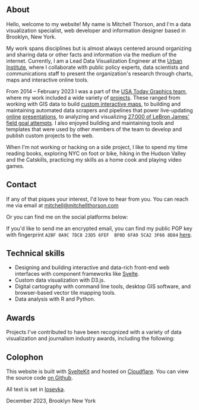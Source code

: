 <script>
  import social from "$data/social.yml";
  import SocialBox from "$components/SocialBox/SocialBox.svelte";
  import AwardTable from "$components/AwardTable/AwardTable.svelte";
  import awards from "$data/awards.yml";
  
  function cleanAward(rawAward) {
    return {
      award: rawAward.award,
      link: rawAward.award_link,
      year: rawAward.year,
    }
  }
  
  const cleanAwards = awards.map(cleanAward);
</script>


## About

Hello, welcome to my website! My name is Mitchell Thorson, and I'm a data visualization specialist, web developer and information designer based in Brooklyn, New York. 

My work spans disciplines but is almost always centered around organizing and sharing data or other facts and information via the medium of the internet. Currently, I am a Lead Data Visualization Engineer at the <a href="https://www.urban.org" target="_blank">Urban Institute</a>, where I collaborate with public policy experts, data scientists and communications staff to present the organization's research through charts, maps and interactive online tools.

From 2014 – February 2023 I was a part of the <a href="https://www.usatoday.com/graphics" target="_blank">USA Today Graphics team</a>, where my work included a wide variety of [projects](https://www.usatoday.com/staff/2646778001/mitchell-thorson/). These ranged from working with GIS data to build <a href="https://www.tennessean.com/pages/interactives/news/graphics/march-2020-tornado-path-nashville-cookeville-putnam-tennessee/" target="_blank">custom interactive maps</a>, to building and maintaining automated data scrapers and pipelines that power live-updating <a href="https://www.usatoday.com/in-depth/graphics/2020/03/10/us-coronavirus-map-tracking-united-states-outbreak/4945223002/" target="_blank">online</a> <a href="https://www.usatoday.com/in-depth/graphics/2022/08/18/mass-killings-database-us-events-since-2006/9705311002/" target="_blank">presentations</a>, to analyzing and visualizing <a href="https://www.usatoday.com/in-depth/graphics/2023/02/08/lebron-james-career/11018976002/" target="_blank">27,000 of LeBron James' field goal attempts</a>. I also enjoyed building and maintaining tools and templates that were used by other members of the team to develop and publish custom projects to the web.

When I'm not working or hacking on a side project, I like to spend my time reading books, exploring NYC on foot or bike, hiking in the Hudson Valley and the Catskills, practicing my skills as a home cook and playing video games. 

## Contact

If any of that piques your interest, I'd love to hear from you. You can reach me via email at mitchell@mitchellthorson.com

Or you can find me on the social platforms below:

<SocialBox social_links={social} />

If you'd like to send me an encrypted email, you can find my public PGP key with fingerprint `A2BF 0A9C 7DC8 23D5 6FEF  BF0D 6FA9 5CA2 3F66 8D84` [here](pubkey_ed25519_A2BF0A9C7DC823D56FEFBF0D6FA95CA23F668D84.txt).

## Technical skills

- Designing and building interactive and data-rich front-end web interfaces with component frameworks like [Svelte](https://svelte.dev).
- Custom data visualization with D3.js.
- Digital cartography with command line tools, desktop GIS software, and browser-based vector tile mapping tools.
- Data analysis with R and Python.

## Awards

Projects I've contributed to have been recognized with a variety of data visualization and journalism industry awards, including the following:

<AwardTable data={cleanAwards} />

## Colophon

This website is built with <a href="https://kit.svelte.dev" target="_blank">SvelteKit</a> and hosted on <a href="https://pages.cloudflare.com/" target="_blank">Cloudflare</a>. You can view the source code <a href="https://www.github.com/mitchthorson/mitchellthorson.com" target="_blank">on Github</a>.

All text is set in <a href="https://typeof.net/Iosevka/" target="_blank">Iosevka</a>. 

<p class="timestamp">December 2023, Brooklyn New York</p>
